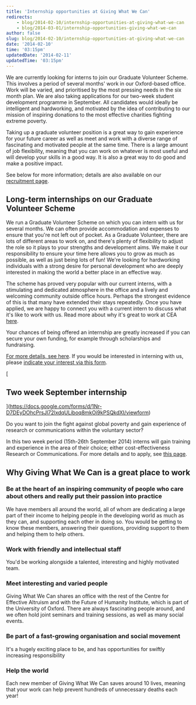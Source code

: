 ```yaml
---
title: 'Internship opportunities at Giving What We Can'
redirects:
    - blog/2014-02-10/internship-opportunities-at-giving-what-we-can
    - blog/2014-03-01/internship-opportunities-giving-what-we-can
author: false
slug: blog/2014-02-10/internship-opportunities-at-giving-what-we-can
date: '2014-02-10'
time: '03:15pm'
updatedDate: '2014-02-11'
updatedTime: '03:15pm'
---
```

We are currently looking for interns to join our Graduate Volunteer Scheme. This involves a period of several months' work in our Oxford-based office. Work will be varied, and prioritised by the most pressing needs in the six month plan. We are also taking applications for our two-week student development programme in September. All candidates would ideally be intelligent and hardworking, and motivated by the idea of contributing to our mission of inspiring donations to the most effective charities fighting extreme poverty.

Taking up a graduate volunteer position is a great way to gain experience for your future career as well as meet and work with a diverse range of fascinating and motivated people at the same time. There is a large amount of job flexibility, meaning that you can work on whatever is most useful and will develop your skills in a good way. It is also a great way to do good and make a positive impact.

See below for more information; details are also available on our [recruitment page](http://www.givingwhatwecan.org/getting-involved/work-with-us).

## Long-term internships on our Graduate Volunteer Scheme

We run a Graduate Volunteer Scheme on which you can intern with us for several months. We can often provide accommodation and expenses to ensure that you're not left out of pocket. As a Graduate Volunteer, there are lots of different areas to work on, and there's plenty of flexibility to adjust the role so it plays to your strengths and development aims. We make it our responsibility to ensure your time here allows you to grow as much as possible, as well as just being lots of fun! We're looking for hardworking individuals with a strong desire for personal development who are deeply interested in making the world a better place in an effective way.

The scheme has proved very popular with our current interns, with a stimulating and dedicated atmosphere in the office and a lively and welcoming community outside office hours. Perhaps the strongest evidence of this is that many have extended their stays repeatedly. Once you have applied, we are happy to connect you with a current intern to discuss what it's like to work with us. Read more about why it's great to work at CEA [here](http://home.centreforeffectivealtruism.org/careers/why-work-with-us).

Your chances of being offered an internship are greatly increased if you can secure your own funding, for example through scholarships and fundraising.

[For more details, see here](http://home.centreforeffectivealtruism.org/careers/graduate-volunteer-scheme). If you would be interested in interning with us, please [indicate your interest via this form](https://docs.google.com/forms/d/1UOrtl2KUvuEF041_TsbJ9iKy6JgkpAhbRPvjr33AaNs/viewform).

[

## Two week September internship

](https://docs.google.com/forms/d/1Nr-D7DEyDOhcPrsJl72lxdqULiboq8mkOi9kPSQkdXI/viewform)

Do you want to join the fight against global poverty and gain experience of research or communications within the voluntary sector?

In this two week period (15th-26th September 2014) interns will gain training and experience in the area of their choice; either cost-effectiveness Research or Communications. For more details and to apply, see [this page](http://givingwhatwecan.org/getting-involved/september-internship-2014).

## <a></a>Why Giving What We Can is a great place to work

### Be at the heart of an inspiring community of people who care about others and really put their passion into practice

We have members all around the world, all of whom are dedicating a large part of their income to helping people in the developing world as much as they can, and supporting each other in doing so. You would be getting to know these members, answering their questions, providing support to them and helping them to help others.

### Work with friendly and intellectual staff

You'd be working alongside a talented, interesting and highly motivated team.

### Meet interesting and varied people

Giving What We Can shares an office with the rest of the Centre for Effective Altruism and with the Future of Humanity Institute, which is part of the University of Oxford. There are always fascinating people around, and we often hold joint seminars and training sessions, as well as many social events.

### Be part of a fast-growing organisation and social movement

It's a hugely exciting place to be, and has opportunities for swiftly increasing responsibility

### Help the world

Each new member of Giving What We Can saves around 10 lives, meaning that your work can help prevent hundreds of unnecessary deaths each year!